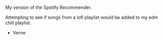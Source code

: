 My version of the Spotify Recommender.

Attempting to see if songs from a lofi playlist would be added to my edm chill playlist.

- Verne
